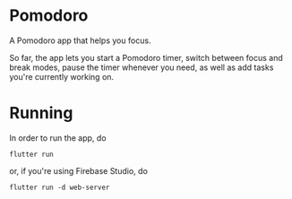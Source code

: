 # Pomodoro

A Pomodoro app that helps you focus.

So far, the app lets you start a Pomodoro timer, switch between focus and break modes, pause the timer whenever you need, as well as add tasks you're currently working on. 

# Running

In order to run the app, do

`flutter run`

or, if you're using Firebase Studio, do 

`flutter run -d web-server`
